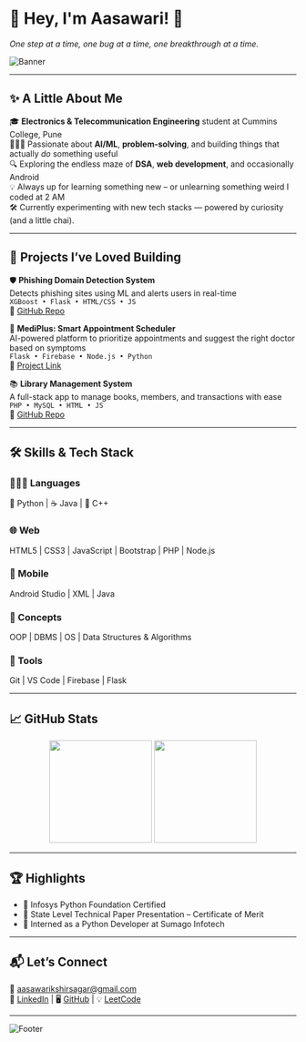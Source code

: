 # 👋 Hey, I'm **Aasawari!** 🌻  
*One step at a time, one bug at a time, one breakthrough at a time.*  

![Banner](https://capsule-render.vercel.app/api?type=waving&color=FAD0C4,FFD1FF&height=200&section=header&text=Hi%20There!%20I'm%20Aasawari%20💻🌻&fontSize=30&fontColor=5A189A)

---

## ✨ A Little About Me  
🎓 **Electronics & Telecommunication Engineering** student at Cummins College, Pune  
👩🏻‍💻 Passionate about **AI/ML**, **problem-solving**, and building things that actually *do* something useful  
🔍 Exploring the endless maze of **DSA**, **web development**, and occasionally Android  
💡 Always up for learning something new – or unlearning something weird I coded at 2 AM  
🛠️ Currently experimenting with new tech stacks — powered by curiosity (and a little chai).

---

## 🚀 Projects I’ve Loved Building

🛡️ **Phishing Domain Detection System**  
Detects phishing sites using ML and alerts users in real-time  
`XGBoost • Flask • HTML/CSS • JS`  
📍 [GitHub Repo](https://github.com/Ashu-ux8/Phishing_Domain_Detection_System)

🧠 **MediPlus: Smart Appointment Scheduler**  
AI-powered platform to prioritize appointments and suggest the right doctor based on symptoms  
`Flask • Firebase • Node.js • Python`  
📍 [Project Link](https://mediplus-1-h3zu.onrender.com)

📚 **Library Management System**  
A full-stack app to manage books, members, and transactions with ease  
`PHP • MySQL • HTML • JS`  
📍 [GitHub Repo](https://github.com/Ashu-ux8/Library-Management-System)

---

## 🛠️ Skills & Tech Stack

### 👩🏻‍💻 Languages  
🐍 Python | ☕ Java | 🧠 C++  

### 🌐 Web  
HTML5 | CSS3 | JavaScript | Bootstrap | PHP | Node.js  

### 📱 Mobile  
Android Studio | XML | Java  

### 🧠 Concepts  
OOP | DBMS | OS | Data Structures & Algorithms  

### 🧰 Tools  
Git | VS Code | Firebase | Flask  

---

## 📈 GitHub Stats  
<div align="center">
  <img height="180em" src="https://github-readme-stats.vercel.app/api?username=aasawari-git&show_icons=true&theme=tokyonight&count_private=true" />
  <img height="180em" src="https://github-readme-streak-stats.herokuapp.com/?user=aasawari-git&theme=tokyonight" />
</div>

---

## 🏆 Highlights  
- 📜 Infosys Python Foundation Certified  
- 🥈 State Level Technical Paper Presentation – Certificate of Merit  
- 💼 Interned as a Python Developer at Sumago Infotech  

---

## 📬 Let’s Connect  
📧 [aasawarikshirsagar@gmail.com](mailto:aasawarikshirsagar@gmail.com)  
💼 [LinkedIn](https://www.linkedin.com/in/aasawari-kshirsagar/) | 🖥️ [GitHub](https://github.com/Ashu-ux8) | 💡 [LeetCode](https://leetcode.com/u/AasawariK/)

---

![Footer](https://capsule-render.vercel.app/api?type=waving&color=0:1E90FF,100:8A2BE2&height=150&section=footer)
